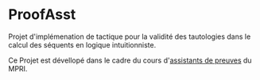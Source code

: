 # ProofAsst

Projet d'implémenation de tactique pour la validité des tautologies dans le
calcul des séquents en logique intuitionniste.

Ce Projet est dévellopé dans le cadre du cours d'[assistants de
preuves](https://wikimpri.dptinfo.ens-cachan.fr/doku.php?id=cours:c-2-7-2)
 du MPRI.
